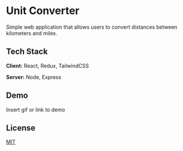 
# Unit Converter
Simple web application that allows users to convert distances between kilometers and miles.




## Tech Stack

**Client:** React, Redux, TailwindCSS

**Server:** Node, Express


## Demo

Insert gif or link to demo


## License

[MIT](https://choosealicense.com/licenses/mit/)

